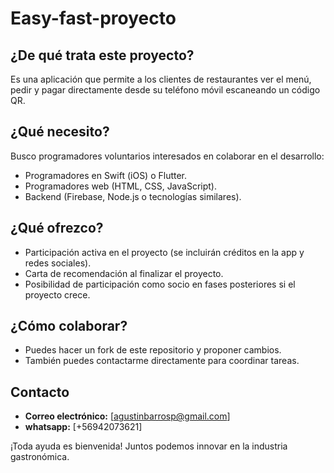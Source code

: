 # Easy-fast-proyecto

## ¿De qué trata este proyecto?
Es una aplicación que permite a los clientes de restaurantes ver el menú, pedir y pagar directamente desde su teléfono móvil escaneando un código QR.

## ¿Qué necesito?
Busco programadores voluntarios interesados en colaborar en el desarrollo:
- Programadores en Swift (iOS) o Flutter.
- Programadores web (HTML, CSS, JavaScript).
- Backend (Firebase, Node.js o tecnologías similares).

## ¿Qué ofrezco?
- Participación activa en el proyecto (se incluirán créditos en la app y redes sociales).
- Carta de recomendación al finalizar el proyecto.
- Posibilidad de participación como socio en fases posteriores si el proyecto crece.

## ¿Cómo colaborar?
- Puedes hacer un fork de este repositorio y proponer cambios.
- También puedes contactarme directamente para coordinar tareas.

## Contacto
- **Correo electrónico:** [agustinbarrosp@gmail.com]
- **whatsapp:** [+56942073621]

¡Toda ayuda es bienvenida! Juntos podemos innovar en la industria gastronómica.
